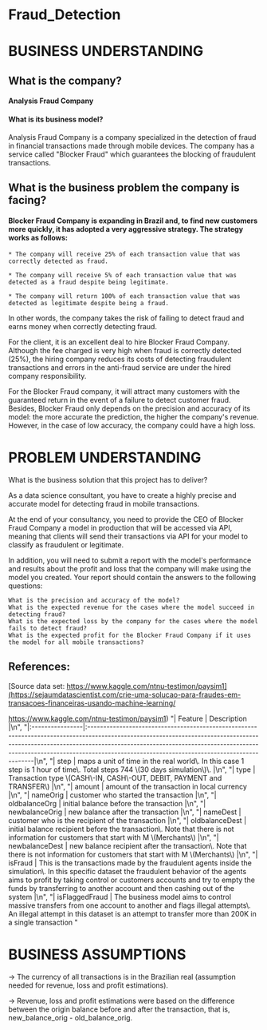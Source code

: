 # Fraud_Detection

# BUSINESS UNDERSTANDING
## What is the company?
#### Analysis Fraud Company

#### What is its business model?
Analysis Fraud Company is a company specialized in the detection of fraud in financial transactions made through mobile devices. The company has a service called "Blocker Fraud" which guarantees the blocking of fraudulent transactions.

## What is the business problem the company is facing?

#### Blocker Fraud Company is expanding in Brazil and, to find new customers more quickly, it has adopted a very aggressive strategy. The strategy works as follows:

    * The company will receive 25% of each transaction value that was correctly detected as fraud.

    * The company will receive 5% of each transaction value that was detected as a fraud despite being legitimate.

    * The company will return 100% of each transaction value that was detected as legitimate despite being a fraud.

In other words, the company takes the risk of failing to detect fraud and earns money when correctly detecting fraud.

For the client, it is an excellent deal to hire Blocker Fraud Company. Although the fee charged is very high when fraud is correctly detected (25%), the hiring company reduces its costs of detecting fraudulent transactions and errors in the anti-fraud service are under the hired company responsibility.

For the Blocker Fraud company, it will attract many customers with the guaranteed return in the event of a failure to detect customer fraud. Besides, Blocker Fraud only depends on the precision and accuracy of its model: the more accurate the prediction, the higher the company's revenue. However, in the case of low accuracy, the company could have a high loss.

# PROBLEM UNDERSTANDING
What is the business solution that this project has to deliver?

As a data science consultant, you have to create a highly precise and accurate model for detecting fraud in mobile transactions.

At the end of your consultancy, you need to provide the CEO of Blocker Fraud Company a model in production that will be accessed via API, meaning that clients will send their transactions via API for your model to classify as fraudulent or legitimate.

In addition, you will need to submit a report with the model's performance and results about the profit and loss that the company will make using the model you created. Your report should contain the answers to the following questions:

    What is the precision and accuracy of the model?
    What is the expected revenue for the cases where the model succeed in detecting fraud?
    What is the expected loss by the company for the cases where the model fails to detect fraud?
    What is the expected profit for the Blocker Fraud Company if it uses the model for all mobile transactions?

## References:
[Source data set: https://www.kaggle.com/ntnu-testimon/paysim1](https://sejaumdatascientist.com/crie-uma-solucao-para-fraudes-em-transacoes-financeiras-usando-machine-learning/

https://www.kaggle.com/ntnu-testimon/paysim1)
 "| Feature        | Description                                                                                                                                                                                                                                                                                           |\n",
    "|:----------------|:-------------------------------------------------------------------------------------------------------------------------------------------------------------------------------------------------------------------------------------------------------------------------------------------------------|\n",
    "| step           | maps a unit of time in the real world\\. In this case 1 step is 1 hour of time\\. Total steps 744 \\(30 days simulation\\)\\.                                                                                                                                                                              |\n",
    "| type           | Transaction type \\(CASH\\-IN, CASH\\-OUT, DEBIT, PAYMENT and TRANSFER\\)                                                                                                                                                                                                                                 |\n",
    "| amount         | amount of the transaction in local currency                                                                                                                                                                                                                                                           |\n",
    "| nameOrig       | customer who started the transaction                                                                                                                                                                                                                                                                  |\n",
    "| oldbalanceOrg  | initial balance before the transaction                                                                                                                                                                                                                                                                |\n",
    "| newbalanceOrig | new balance after the transaction                                                                                                                                                                                                                                                                     |\n",
    "| nameDest       | customer who is the recipient of the transaction                                                                                                                                                                                                                                                      |\n",
    "| oldbalanceDest | initial balance recipient before the transaction\\. Note that there is not information for customers that start with M \\(Merchants\\)                                                                                                                                                                   |\n",
    "| newbalanceDest | new balance recipient after the transaction\\. Note that there is not information for customers that start with M \\(Merchants\\)                                                                                                                                                                        |\n",
    "| isFraud        | This is the transactions made by the fraudulent agents inside the simulation\\. In this specific dataset the fraudulent behavior of the agents aims to profit by taking control or customers accounts and try to empty the funds by transferring to another account and then cashing out of the system |\n",
    "| isFlaggedFraud | The business model aims to control massive transfers from one account to another and flags illegal attempts\\. An illegal attempt in this dataset is an attempt to transfer more than 200K in a single transaction "



# BUSINESS ASSUMPTIONS

-> The currency of all transactions is in the Brazilian real (assumption needed for revenue, loss and profit estimations).

-> Revenue, loss and profit estimations were based on the difference between the origin balance before and after the transaction, that is, new_balance_orig - old_balance_orig.
